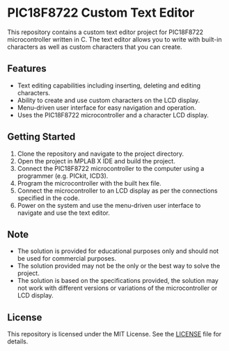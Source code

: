 # PIC18F8722 Custom Text Editor

This repository contains a custom text editor project for PIC18F8722 microcontroller written in C. The text editor allows you to write with built-in characters as well as custom characters that you can create.

## Features

- Text editing capabilities including inserting, deleting and editing characters.
- Ability to create and use custom characters on the LCD display.
- Menu-driven user interface for easy navigation and operation.
- Uses the PIC18F8722 microcontroller and a character LCD display.

## Getting Started

1. Clone the repository and navigate to the project directory.
2. Open the project in MPLAB X IDE and build the project.
3. Connect the PIC18F8722 microcontroller to the computer using a programmer (e.g. PICkit, ICD3).
4. Program the microcontroller with the built hex file.
5. Connect the microcontroller to an LCD display as per the connections specified in the code.
6. Power on the system and use the menu-driven user interface to navigate and use the text editor.

## Note

- The solution is provided for educational purposes only and should not be used for commercial purposes.
- The solution provided may not be the only or the best way to solve the project.
- The solution is based on the specifications provided, the solution may not work with different versions or variations of the microcontroller or LCD display.

## License

This repository is licensed under the MIT License. See the [LICENSE](LICENSE) file for details.
